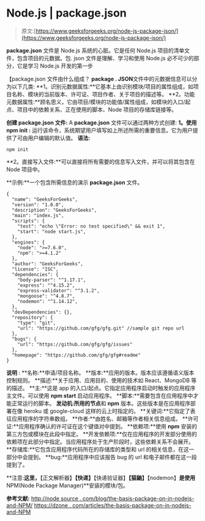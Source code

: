 # Node.js | package.json

> 原文:[https://www.geeksforgeeks.org/node-js-package-json/](https://www.geeksforgeeks.org/node-js-package-json/)

**package.json** 文件是 Node.js 系统的心脏。它是任何 Node.js 项目的清单文件，包含项目的元数据。包. json 文件是理解、学习和使用 Node.js 必不可少的部分，它是学习 Node.js 开发的第一步

【package.json 文件由什么组成？
**package . JSON**文件中的元数据信息可以分为以下几类:
**1。识别元数据属性:**它基本上由识别模块/项目的属性组成，如项目名称、模块的当前版本、许可证、项目作者、关于项目的描述等。
**2。功能元数据属性:**顾名思义，它由项目/模块的功能值/属性组成，如模块的入口/起点、项目中的依赖关系、正在使用的脚本、Node 项目的存储库链接等。

**创建 package.json 文件:**
A **package.json** 文件可以通过两种方式创建:
**1。使用 npm init :** 运行该命令，系统期望用户填写如上所述所需的重要信息。它为用户提供了可由用户编辑的默认值。
**语法:**

```
npm init

```

**2。直接写入文件:**可以直接将所有需要的信息写入文件，并可以将其包含在 Node 项目中。

**示例:**一个包含所需信息的演示 **package.json** 文件。

```
{
  "name": "GeeksForGeeks",
  "version": "1.0.0",
  "description": "GeeksForGeeks",
  "main": "index.js",
  "scripts": {
    "test": "echo \"Error: no test specified\" && exit 1",
    "start": "node start.js",
  },
  "engines": {
    "node": ">=7.6.0",
    "npm": ">=4.1.2"
  },
  "author": "GeeksForGeeks",
  "license": "ISC",
  "dependencies": {
    "body-parser": "^1.17.1",
    "express": "^4.15.2",
    "express-validator": "^3.1.2",
    "mongoose": "^4.8.7",
    "nodemon": "^1.14.12",
  },
  "devDependencies": {},
  "repository": {
    "type": "git",
    "url": "https://github.com/gfg/gfg.git" //sample git repo url
  },
  "bugs": {
    "url": "https://github.com/gfg/gfg/issues"
  },
  "homepage": "https://github.com/gfg/gfg#readme"
}

```

**说明** :
**名称:**申请/项目名称。
**版本:**应用的版本。版本应该遵循语义版本控制规则。
**描述:**关于应用、应用目的、使用的技术如 React、MongoDB 等的描述。
**主:**这是 app 的入口/起点。它指定应用程序启动时触发的应用程序主文件。可以使用 **npm start** 启动应用程序。
**脚本:**需要包含在应用程序中才能正常运行的脚本。
**发动机:**所用的**节点**和 **npm** 版本。这些版本是在应用程序部署在像 heroku 或 google-cloud 这样的云上时指定的。
**关键词:**它指定了表征应用程序的字符串数组。
**作者:**由姓名、邮箱等作者相关信息组成。
**许可证:**应用程序确认的许可证在这个键值对中提到。
**依赖项:**使用 **npm** 安装的第三方包或模块在此段中指定。
**开发依赖项:**仅在应用程序的开发部分使用的依赖项在此部分中指定。当应用程序处于生产阶段时，这些依赖关系不会展开。
**存储库:**它包含应用程序代码所在的存储库的类型和 url 的相关信息，在这一部分中会提到。
**bug:**应用程序中应该报告 bug 的 url 和电子邮件都在这一段提到了。

**注意:**这里，**【正文解析器】****【快递】****【快递验证器】****【猫鼬】****【nodemon】**是使用**NPM(Node Package Manager)**安装的模块/包。

**参考文献:**
[http://node source . com/blog/the-basis-package-on-in-nodejs-and-NPM/](http://nodesource.com/blog/the-basics-of-package-json-in-node-js-and-npm/)
[https://dzone . com/articles/the-basis-package-on-in-nodejs-and-NPM](https://dzone.com/articles/the-basics-of-packagejson-in-nodejs-and-npm)